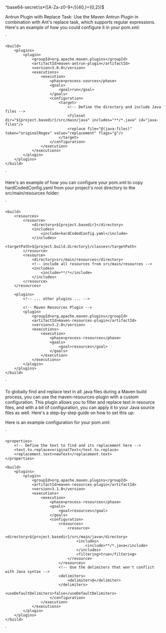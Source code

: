 ^base64-secret:\s*([A-Za-z0-9+/]{40,}={0,2})$



Antrun Plugin with Replace Task:
Use the Maven Antrun Plugin in combination with Ant's replace task, which supports regular expressions. Here's an example of how you could configure it in your pom.xml:

`<project>
<!-- ... other configurations ... -->

    <build>
        <plugins>
            <plugin>
                <groupId>org.apache.maven.plugins</groupId>
                <artifactId>maven-antrun-plugin</artifactId>
                <version>3.0.0</version>
                <executions>
                    <execution>
                        <phase>process-sources</phase>
                        <goals>
                            <goal>run</goal>
                        </goals>
                        <configuration>
                            <target>
                                <!-- Define the directory and include Java files -->
                                <fileset dir="${project.basedir}/src/main/java" includes="**/*.java" id="java-files"/>
                                <replace file="@(java-files)" token="originalRegex" value="replacement" flags="g"/>
                            </target>
                        </configuration>
                    </execution>
                </executions>
            </plugin>
        </plugins>
    </build>
</project>
`

Here's an example of how you can configure your pom.xml to copy hardCodedConfig.yaml from your project's root directory to the src/main/resources folder:

`<project>
<!-- ... other elements like modelVersion, groupId, artifactId, etc. -->

    <build>
        <resources>
            <resource>
                <directory>${project.basedir}</directory>
                <includes>
                    <include>hardCodedConfig.yaml</include>
                </includes>
                <targetPath>${project.build.directory}/classes</targetPath>
            </resource>
            <resource>
                <directory>src/main/resources</directory>
                <!-- include all resources from src/main/resources -->
                <includes>
                    <include>**/*</include>
                </includes>
            </resource>
        </resources>

        <plugins>
            <!-- ... other plugins ... -->

            <!-- Maven Resources Plugin -->
            <plugin>
                <groupId>org.apache.maven.plugins</groupId>
                <artifactId>maven-resources-plugin</artifactId>
                <version>3.2.0</version>
                <executions>
                    <execution>
                        <phase>process-resources</phase>
                        <goals>
                            <goal>resources</goal>
                        </goals>
                    </execution>
                </executions>
            </plugin>
        </plugins>
    </build>
</project>
`

To globally find and replace text in all .java files during a Maven build process, you can use the maven-resources-plugin with a custom configuration. This plugin allows you to filter and replace text in resource files, and with a bit of configuration, you can apply it to your Java source files as well. Here's a step-by-step guide on how to set this up:

Here is an example configuration for your pom.xml:

`
<project>
<!-- ... other configurations ... -->

    <properties>
        <!-- Define the text to find and its replacement here -->
        <text.to.replace>originalText</text.to.replace>
        <replacement.text>newText</replacement.text>
    </properties>

    <build>
        <plugins>
            <plugin>
                <groupId>org.apache.maven.plugins</groupId>
                <artifactId>maven-resources-plugin</artifactId>
                <version>3.1.0</version>
                <executions>
                    <execution>
                        <phase>process-resources</phase>
                        <goals>
                            <goal>resources</goal>
                        </goals>
                        <configuration>
                            <resources>
                                <resource>
                                    <directory>${project.basedir}/src/main/java</directory>
                                    <includes>
                                        <include>**/*.java</include>
                                    </includes>
                                    <filtering>true</filtering>
                                </resource>
                            </resources>
                            <!-- Use the delimiters that won't conflict with Java syntax -->
                            <delimiters>
                                <delimiter>@</delimiter>
                            </delimiters>
                            <useDefaultDelimiters>false</useDefaultDelimiters>
                        </configuration>
                    </execution>
                </executions>
            </plugin>
        </plugins>
    </build>
</project>

`